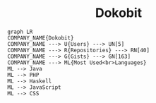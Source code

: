 <h1 align="center">Dokobit</h1>

```mermaid
graph LR
COMPANY_NAME{Dokobit}
COMPANY_NAME ---> U{Users} ---> UN[5]
COMPANY_NAME ---> R{Repositories} ---> RN[40]
COMPANY_NAME ---> G{Gists} ---> GN[163]
COMPANY_NAME ---> ML{Most Used<br>Languages}
ML --> Java
ML --> PHP
ML --> Haskell
ML --> JavaScript
ML --> CSS
```
